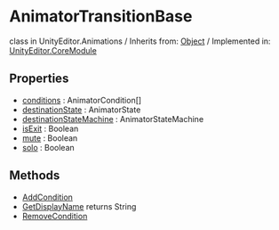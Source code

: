# AnimatorTransitionBase
class in UnityEditor.Animations
 / Inherits from: <a href="https://docs.unity3d.com/6000.0/Documentation/ScriptReference/Object.html">Object</a> / Implemented in: <a href="https://docs.unity3d.com/6000.0/Documentation/ScriptReference/UnityEditor.CoreModule.html">UnityEditor.CoreModule</a>
## Properties
- <a href="https://docs.unity3d.com/6000.0/Documentation/ScriptReference/AnimatorTransitionBase-conditions.html">conditions</a> : AnimatorCondition[]
- <a href="https://docs.unity3d.com/6000.0/Documentation/ScriptReference/AnimatorTransitionBase-destinationState.html">destinationState</a> : AnimatorState
- <a href="https://docs.unity3d.com/6000.0/Documentation/ScriptReference/AnimatorTransitionBase-destinationStateMachine.html">destinationStateMachine</a> : AnimatorStateMachine
- <a href="https://docs.unity3d.com/6000.0/Documentation/ScriptReference/AnimatorTransitionBase-isExit.html">isExit</a> : Boolean
- <a href="https://docs.unity3d.com/6000.0/Documentation/ScriptReference/AnimatorTransitionBase-mute.html">mute</a> : Boolean
- <a href="https://docs.unity3d.com/6000.0/Documentation/ScriptReference/AnimatorTransitionBase-solo.html">solo</a> : Boolean
## Methods
- <a href="https://docs.unity3d.com/6000.0/Documentation/ScriptReference/AnimatorTransitionBase.AddCondition.html">AddCondition</a>
- <a href="https://docs.unity3d.com/6000.0/Documentation/ScriptReference/AnimatorTransitionBase.GetDisplayName.html">GetDisplayName</a> returns String
- <a href="https://docs.unity3d.com/6000.0/Documentation/ScriptReference/AnimatorTransitionBase.RemoveCondition.html">RemoveCondition</a>
